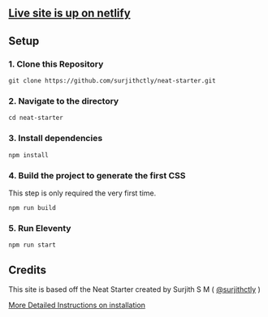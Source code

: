 ## [Live site is up on netlify](cscareersuwb.netlify.app)




## Setup
### 1\. Clone this Repository

```
git clone https://github.com/surjithctly/neat-starter.git
```

### 2\. Navigate to the directory

```
cd neat-starter
```

### 3\. Install dependencies

```
npm install
```

### 4\. Build the project to generate the first CSS

This step is only required the very first time.

```
npm run build
```

### 5\. Run Eleventy

```
npm run start
```

## Credits
This site is based off the Neat Starter created by Surjith S M ( [@surjithctly](https://surjithctly.in/) )

[ More Detailed Instructions on installation](https://blog.surjithctly.in/neat-stack-create-a-static-website-with-netlify-cms-eleventy-alpinejs-and-tailwindcss)
